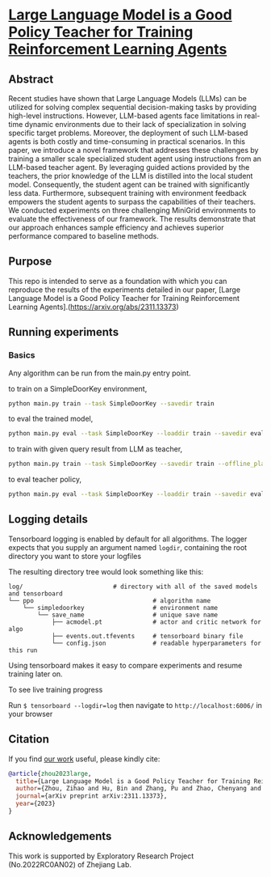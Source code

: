 # [Large Language Model is a Good Policy Teacher for Training Reinforcement Learning Agents](https://arxiv.org/abs/2311.13373)

## Abstract 
Recent studies have shown that Large Language Models (LLMs) can be utilized for solving complex sequential decision-making tasks by providing high-level instructions. However, LLM-based agents face limitations in real-time dynamic environments due to their lack of specialization in solving specific target problems. Moreover, the deployment of such LLM-based agents is both costly and time-consuming in practical scenarios. In this paper, we introduce a novel framework that addresses these challenges by training a smaller scale specialized student agent using instructions from an LLM-based teacher agent. By leveraging guided actions provided by the teachers, the prior knowledge of the LLM is distilled into the local student model. Consequently, the student agent can be trained with significantly less data. Furthermore, subsequent training with environment feedback empowers the student agents to surpass the capabilities of their teachers. We conducted experiments on three challenging MiniGrid environments to evaluate the effectiveness of our framework. The results demonstrate that our approach enhances sample efficiency and achieves superior performance compared to baseline methods.

## Purpose
This repo is intended to serve as a foundation with which you can reproduce the results of the experiments detailed in our paper, [Large Language Model is a Good Policy Teacher for Training Reinforcement Learning Agents].(https://arxiv.org/abs/2311.13373)


## Running experiments

### Basics
Any algorithm can be run from the main.py entry point.

to train on a SimpleDoorKey environment,

```bash
python main.py train --task SimpleDoorKey --savedir train
```

to eval the trained model,

```bash
python main.py eval --task SimpleDoorKey --loaddir train --savedir eval
```

to train with given query result from LLM as teacher,

```bash
python main.py train --task SimpleDoorKey --savedir train --offline_planner
```

to eval teacher policy,
```bash
python main.py eval --task SimpleDoorKey --loaddir train --savedir eval --eval_teacher
```

## Logging details 
Tensorboard logging is enabled by default for all algorithms. The logger expects that you supply an argument named ```logdir```, containing the root directory you want to store your logfiles

The resulting directory tree would look something like this:
```
log/                         # directory with all of the saved models and tensorboard 
└── ppo                                 # algorithm name
    └── simpledoorkey                   # environment name
        └── save_name                   # unique save name 
            ├── acmodel.pt              # actor and critic network for algo
            ├── events.out.tfevents     # tensorboard binary file
            └── config.json             # readable hyperparameters for this run
```

Using tensorboard makes it easy to compare experiments and resume training later on.

To see live training progress

Run ```$ tensorboard --logdir=log``` then navigate to ```http://localhost:6006/``` in your browser

## Citation
If you find [our work](https://arxiv.org/abs/2311.13373) useful, please kindly cite: 
```bibtex
@article{zhou2023large,
  title={Large Language Model is a Good Policy Teacher for Training Reinforcement Learning Agents},
  author={Zhou, Zihao and Hu, Bin and Zhang, Pu and Zhao, Chenyang and Liu, Bin},
  journal={arXiv preprint arXiv:2311.13373},
  year={2023}
}
```

## Acknowledgements
This work is supported by Exploratory Research Project (No.2022RC0AN02) of Zhejiang Lab.